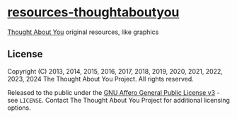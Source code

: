 # [resources-thoughtaboutyou](https://github.com/thoughtaboutyou/resources-thoughtaboutyou)

[Thought About You][TAY] original resources, like graphics



## License

Copyright (C) 2013, 2014, 2015, 2016, 2017, 2018, 2019, 2020, 2021, 2022, 2023, 2024 The Thought About You Project. All rights reserved.

Released to the public under the [GNU Affero General Public License v3](https://www.gnu.org/licenses/agpl-3.0.html) - see ```LICENSE```. Contact The Thought About You Project for additional licensing options.



[TAY]: https://thoughtaboutyou.net/
